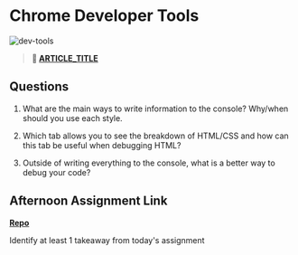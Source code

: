 # Chrome Developer Tools

![dev-tools](https://bcw.blob.core.windows.net/public/img/lesson-images/4571780153354770)

> **📖 [ARTICLE_TITLE](https://codeworksacademy.com/fs-student-guide/resources/wk2/03-Chrome-Dev-Tools/)**

## Questions

1. What are the main ways to write information to the console? Why/when should you use each style.

2. Which tab allows you to see the breakdown of HTML/CSS and how can this tab be useful when debugging HTML?

3. Outside of writing everything to the console, what is a better way to debug your code?

## Afternoon Assignment Link

**[Repo](https://github.com/{{ghname}}/<ASSIGNMENT_REPO>)**

Identify at least 1 takeaway from today's assignment
